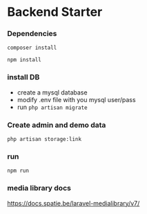 # Backend Starter

### Dependencies
`composer install`

`npm install`

### install DB
- create a mysql database
- modify .env file with you mysql user/pass
- run `php artisan migrate`

### Create admin and demo data
`php artisan storage:link`

### run 
`npm run`


### media library docs
https://docs.spatie.be/laravel-medialibrary/v7/


